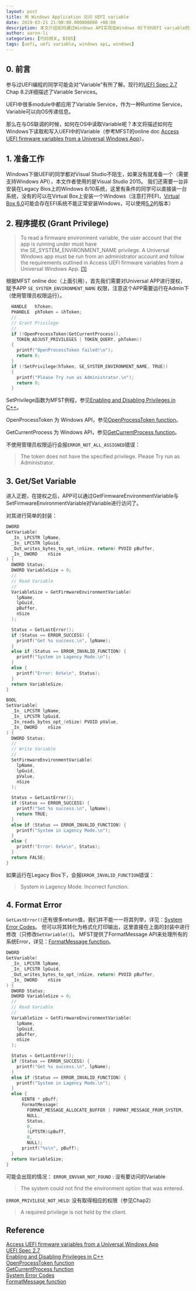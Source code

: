 ```yaml
---
layout: post
title: 用 Windows Application 访问 UEFI variable
date: 2019-03-21 21:00:00.000000000 +08:00
description: 本文介绍如何通过Windows API实现在Windows OS下对UEFI variable的访问。
author: aaron-li
categories: [代码相关, BIOS]
tags: [uefi, uefi variable, windows api, windows]
---
```


## 0. 前言

参与过UEFI编程的同学可能会对“Variable”有所了解。现行的[UEFI Spec 2.7](http://www.uefi.org/sites/default/files/resources/UEFI_Spec_2_7.pdf) Chap 8.2详细描述了Variable Services。

UEFI中很多module中都应用了Variable Service，作为一种Runtime Service，Variable可以向OS传递信息。

那么在与OS联调的时候，如何在OS中读取Variable呢？本文将描述如何在Windows下读取和写入UEFI中的Variable（参考MFST的online doc 
[Access UEFI firmware variables from a Universal Windows App](https://docs.microsoft.com/en-us/windows/desktop/SysInfo/access-uefi-firmware-variables-from-a-universal-windows-app)）。

## 1. 准备工作

Windows下做UEFI的同学都对Visual Studio不陌生，如果没有就准备一个（需要支持Windows API），本文作者使用的是Visual Studio 2015。
我们还需要一台非安装在Legacy Bios上的Windows 8/10系统，这里有条件的同学可以直接装一台系统，没有的可以在Virtual Box上安装一个Windows（注意打开EFI，[Virtual Box 6.0](
https://www.virtualbox.org/wiki/Downloads)可能会存在EFI系统不能正常安装Windows，可以使用[5.2](https://www.virtualbox.org/wiki/Download_Old_Builds_5_2)的版本）

## 2. 程序提权 (Grant Privilege)
>To read a firmware environment variable, the user account that the app is running under must have the SE_SYSTEM_ENVIRONMENT_NAME privilege. A Universal Windows app must be run from an administrator account and follow the requirements outlined in Access UEFI firmware variables from a Universal Windows App. [[1]](https://docs.microsoft.com/en-us/windows/desktop/api/Winbase/nf-winbase-getfirmwareenvironmentvariablea)

根据MFST online doc（上面引用），首先我们需要对Universal APP进行提权，赋予APP `SE_SYSTEM_ENVIRONMENT_NAME` 权限，注意这个APP需要运行在Admin下（使用管理员权限运行）。
```c
  HANDLE   hToken;
  PHANDLE  phToken = &hToken;
  //
  // Grant Privilege
  //
  if (!OpenProcessToken(GetCurrentProcess(),
    TOKEN_ADJUST_PRIVILEGES | TOKEN_QUERY, phToken))
  {
    printf("OpenProcessToken failed!\n");
    return 0;
  }
  if (!SetPrivilege(hToken, SE_SYSTEM_ENVIRONMENT_NAME, TRUE)) 
  {
    printf("Please Try run as Administrator.\n");
    return 0;
  }
```
SetPrivilege函数为MFST例程，参见[Enabling and Disabling Privileges in C++](https://docs.microsoft.com/en-us/windows/desktop/secauthz/enabling-and-disabling-privileges-in-c--)。

OpenProcessToken 为 Windows API，参见[OpenProcessToken function](https://docs.microsoft.com/en-us/windows/desktop/api/processthreadsapi/nf-processthreadsapi-openprocesstoken)。

GetCurrentProcess 为 Windows API，参见[GetCurrentProcess function](https://docs.microsoft.com/en-us/windows/desktop/api/processthreadsapi/nf-processthreadsapi-getcurrentprocess)。

不使用管理员权限运行会报`ERROR_NOT_ALL_ASSIGNED`错误：
>The token does not have the specified privilege.
>Please Try run as Administrator.


## 3. Get/Set Variable
进入正题，在提权之后，APP可以通过GetFirmwareEnvironmentVariable与SetFirmwareEnvironmentVariable对Variable进行访问了。

对其进行简单的封装：
```c
DWORD
GetVariable(
  _In_ LPCSTR lpName,
  _In_ LPCSTR lpGuid,
  _Out_writes_bytes_to_opt_(nSize, return) PVOID pBuffer,
  _In_ DWORD    nSize
) {
  DWORD Status;
  DWORD VariableSize = 0;
  //
  // Read Variable
  //
  VariableSize = GetFirmwareEnvironmentVariable(
    lpName,
    lpGuid,
    pBuffer,
    nSize
  );

  Status = GetLastError();
  if (Status == ERROR_SUCCESS) {
    printf("Get %s success.\n", lpName);
  }
  else if (Status == ERROR_INVALID_FUNCTION) {
    printf("System in Lagency Mode.\n");
  }
  else {
    printf("Error: 0x%x\n", Status);
  }
  return VariableSize;
}
```
```c
BOOL
SetVariable(
  _In_ LPCSTR lpName,
  _In_ LPCSTR lpGuid,
  _In_reads_bytes_opt_(nSize) PVOID pValue,
  _In_ DWORD    nSize
) {
  DWORD Status;
  //
  // Write Variable
  //
  SetFirmwareEnvironmentVariable(
    lpName,
    lpGuid,
    pValue,
    nSize
  );

  Status = GetLastError();
  if (Status == ERROR_SUCCESS) {
    printf("Set %s success.\n", lpName);
    return TRUE;
  }
  else if (Status == ERROR_INVALID_FUNCTION) {
    printf("System in Lagency Mode.\n");
  }
  else {
    printf("Error: 0x%x\n", Status);
  }
  return FALSE;
}
```

如果运行在Legacy Bios下，会报`ERROR_INVALID_FUNCTION`错误：
>System in Lagency Mode.
>Incorrect function.

## 4. Format Error
`GetLastError()`还有很多return值，我们并不能一一将其列举，详见：[System Error Codes](https://docs.microsoft.com/en-us/windows/desktop/Debug/system-error-codes)。
但可以将其转化为格式化打印输出，这里直接在上面的封装中进行修改（只修改`GetVariable()`)。
MFST提供了FormatMessage API来处理所有的系统Error，详见：[FormatMessage function](https://docs.microsoft.com/en-us/windows/desktop/api/WinBase/nf-winbase-formatmessage)。

```c
DWORD
GetVariable(
  _In_ LPCSTR lpName,
  _In_ LPCSTR lpGuid,
  _Out_writes_bytes_to_opt_(nSize, return) PVOID pBuffer,
  _In_ DWORD    nSize
) {
  DWORD Status;
  DWORD VariableSize = 0;
  //
  // Read Variable
  //
  VariableSize = GetFirmwareEnvironmentVariable(
    lpName,
    lpGuid,
    pBuffer,
    nSize
  );

  Status = GetLastError();
  if (Status == ERROR_SUCCESS) {
    printf("Get %s success.\n", lpName);
  }
  else if (Status == ERROR_INVALID_FUNCTION) {
    printf("System in Lagency Mode.\n");
  }
  else {
      UINT8 * pBuff;
      FormatMessage(
        FORMAT_MESSAGE_ALLOCATE_BUFFER | FORMAT_MESSAGE_FROM_SYSTEM,
        NULL,
        Status,
        0,
        (LPTSTR)&pBuff,
        0, 
        NULL);
      printf("%s\n", pBuff);
  }
  return VariableSize;
}
```
可能会出现的情况：
`ERROR_ENVVAR_NOT_FOUND` : 没有要访问的Variable
>The system could not find the environment option that was entered.

`ERROR_PRIVILEGE_NOT_HELD`: 没有取得相应的权限（参见Chap2）
>A required privilege is not held by the client.

## Reference
[Access UEFI firmware variables from a Universal Windows App](https://docs.microsoft.com/en-us/windows/desktop/SysInfo/access-uefi-firmware-variables-from-a-universal-windows-app)  
[UEFI Spec 2.7](http://www.uefi.org/sites/default/files/resources/UEFI_Spec_2_7.pdf)  
[Enabling and Disabling Privileges in C++](https://docs.microsoft.com/en-us/windows/desktop/secauthz/enabling-and-disabling-privileges-in-c--)  
[OpenProcessToken function](https://docs.microsoft.com/en-us/windows/desktop/api/processthreadsapi/nf-processthreadsapi-openprocesstoken)  
[GetCurrentProcess function](https://docs.microsoft.com/en-us/windows/desktop/api/processthreadsapi/nf-processthreadsapi-getcurrentprocess)  
[System Error Codes](https://docs.microsoft.com/en-us/windows/desktop/Debug/system-error-codes)  
[FormatMessage function](https://docs.microsoft.com/en-us/windows/desktop/api/WinBase/nf-winbase-formatmessage)  
